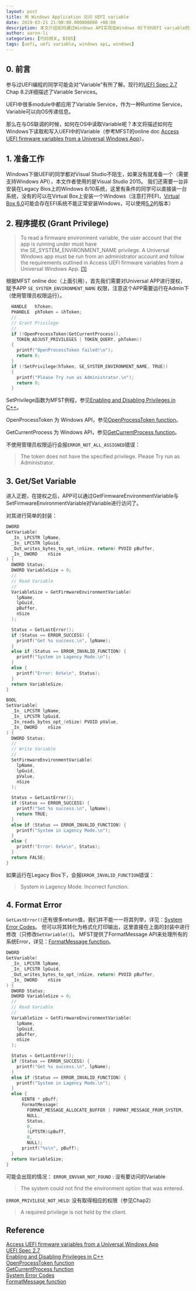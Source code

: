 ```yaml
---
layout: post
title: 用 Windows Application 访问 UEFI variable
date: 2019-03-21 21:00:00.000000000 +08:00
description: 本文介绍如何通过Windows API实现在Windows OS下对UEFI variable的访问。
author: aaron-li
categories: [代码相关, BIOS]
tags: [uefi, uefi variable, windows api, windows]
---
```


## 0. 前言

参与过UEFI编程的同学可能会对“Variable”有所了解。现行的[UEFI Spec 2.7](http://www.uefi.org/sites/default/files/resources/UEFI_Spec_2_7.pdf) Chap 8.2详细描述了Variable Services。

UEFI中很多module中都应用了Variable Service，作为一种Runtime Service，Variable可以向OS传递信息。

那么在与OS联调的时候，如何在OS中读取Variable呢？本文将描述如何在Windows下读取和写入UEFI中的Variable（参考MFST的online doc 
[Access UEFI firmware variables from a Universal Windows App](https://docs.microsoft.com/en-us/windows/desktop/SysInfo/access-uefi-firmware-variables-from-a-universal-windows-app)）。

## 1. 准备工作

Windows下做UEFI的同学都对Visual Studio不陌生，如果没有就准备一个（需要支持Windows API），本文作者使用的是Visual Studio 2015。
我们还需要一台非安装在Legacy Bios上的Windows 8/10系统，这里有条件的同学可以直接装一台系统，没有的可以在Virtual Box上安装一个Windows（注意打开EFI，[Virtual Box 6.0](
https://www.virtualbox.org/wiki/Downloads)可能会存在EFI系统不能正常安装Windows，可以使用[5.2](https://www.virtualbox.org/wiki/Download_Old_Builds_5_2)的版本）

## 2. 程序提权 (Grant Privilege)
>To read a firmware environment variable, the user account that the app is running under must have the SE_SYSTEM_ENVIRONMENT_NAME privilege. A Universal Windows app must be run from an administrator account and follow the requirements outlined in Access UEFI firmware variables from a Universal Windows App. [[1]](https://docs.microsoft.com/en-us/windows/desktop/api/Winbase/nf-winbase-getfirmwareenvironmentvariablea)

根据MFST online doc（上面引用），首先我们需要对Universal APP进行提权，赋予APP `SE_SYSTEM_ENVIRONMENT_NAME` 权限，注意这个APP需要运行在Admin下（使用管理员权限运行）。
```c
  HANDLE   hToken;
  PHANDLE  phToken = &hToken;
  //
  // Grant Privilege
  //
  if (!OpenProcessToken(GetCurrentProcess(),
    TOKEN_ADJUST_PRIVILEGES | TOKEN_QUERY, phToken))
  {
    printf("OpenProcessToken failed!\n");
    return 0;
  }
  if (!SetPrivilege(hToken, SE_SYSTEM_ENVIRONMENT_NAME, TRUE)) 
  {
    printf("Please Try run as Administrator.\n");
    return 0;
  }
```
SetPrivilege函数为MFST例程，参见[Enabling and Disabling Privileges in C++](https://docs.microsoft.com/en-us/windows/desktop/secauthz/enabling-and-disabling-privileges-in-c--)。

OpenProcessToken 为 Windows API，参见[OpenProcessToken function](https://docs.microsoft.com/en-us/windows/desktop/api/processthreadsapi/nf-processthreadsapi-openprocesstoken)。

GetCurrentProcess 为 Windows API，参见[GetCurrentProcess function](https://docs.microsoft.com/en-us/windows/desktop/api/processthreadsapi/nf-processthreadsapi-getcurrentprocess)。

不使用管理员权限运行会报`ERROR_NOT_ALL_ASSIGNED`错误：
>The token does not have the specified privilege.
>Please Try run as Administrator.


## 3. Get/Set Variable
进入正题，在提权之后，APP可以通过GetFirmwareEnvironmentVariable与SetFirmwareEnvironmentVariable对Variable进行访问了。

对其进行简单的封装：
```c
DWORD
GetVariable(
  _In_ LPCSTR lpName,
  _In_ LPCSTR lpGuid,
  _Out_writes_bytes_to_opt_(nSize, return) PVOID pBuffer,
  _In_ DWORD    nSize
) {
  DWORD Status;
  DWORD VariableSize = 0;
  //
  // Read Variable
  //
  VariableSize = GetFirmwareEnvironmentVariable(
    lpName,
    lpGuid,
    pBuffer,
    nSize
  );

  Status = GetLastError();
  if (Status == ERROR_SUCCESS) {
    printf("Get %s success.\n", lpName);
  }
  else if (Status == ERROR_INVALID_FUNCTION) {
    printf("System in Lagency Mode.\n");
  }
  else {
    printf("Error: 0x%x\n", Status);
  }
  return VariableSize;
}
```
```c
BOOL
SetVariable(
  _In_ LPCSTR lpName,
  _In_ LPCSTR lpGuid,
  _In_reads_bytes_opt_(nSize) PVOID pValue,
  _In_ DWORD    nSize
) {
  DWORD Status;
  //
  // Write Variable
  //
  SetFirmwareEnvironmentVariable(
    lpName,
    lpGuid,
    pValue,
    nSize
  );

  Status = GetLastError();
  if (Status == ERROR_SUCCESS) {
    printf("Set %s success.\n", lpName);
    return TRUE;
  }
  else if (Status == ERROR_INVALID_FUNCTION) {
    printf("System in Lagency Mode.\n");
  }
  else {
    printf("Error: 0x%x\n", Status);
  }
  return FALSE;
}
```

如果运行在Legacy Bios下，会报`ERROR_INVALID_FUNCTION`错误：
>System in Lagency Mode.
>Incorrect function.

## 4. Format Error
`GetLastError()`还有很多return值，我们并不能一一将其列举，详见：[System Error Codes](https://docs.microsoft.com/en-us/windows/desktop/Debug/system-error-codes)。
但可以将其转化为格式化打印输出，这里直接在上面的封装中进行修改（只修改`GetVariable()`)。
MFST提供了FormatMessage API来处理所有的系统Error，详见：[FormatMessage function](https://docs.microsoft.com/en-us/windows/desktop/api/WinBase/nf-winbase-formatmessage)。

```c
DWORD
GetVariable(
  _In_ LPCSTR lpName,
  _In_ LPCSTR lpGuid,
  _Out_writes_bytes_to_opt_(nSize, return) PVOID pBuffer,
  _In_ DWORD    nSize
) {
  DWORD Status;
  DWORD VariableSize = 0;
  //
  // Read Variable
  //
  VariableSize = GetFirmwareEnvironmentVariable(
    lpName,
    lpGuid,
    pBuffer,
    nSize
  );

  Status = GetLastError();
  if (Status == ERROR_SUCCESS) {
    printf("Get %s success.\n", lpName);
  }
  else if (Status == ERROR_INVALID_FUNCTION) {
    printf("System in Lagency Mode.\n");
  }
  else {
      UINT8 * pBuff;
      FormatMessage(
        FORMAT_MESSAGE_ALLOCATE_BUFFER | FORMAT_MESSAGE_FROM_SYSTEM,
        NULL,
        Status,
        0,
        (LPTSTR)&pBuff,
        0, 
        NULL);
      printf("%s\n", pBuff);
  }
  return VariableSize;
}
```
可能会出现的情况：
`ERROR_ENVVAR_NOT_FOUND` : 没有要访问的Variable
>The system could not find the environment option that was entered.

`ERROR_PRIVILEGE_NOT_HELD`: 没有取得相应的权限（参见Chap2）
>A required privilege is not held by the client.

## Reference
[Access UEFI firmware variables from a Universal Windows App](https://docs.microsoft.com/en-us/windows/desktop/SysInfo/access-uefi-firmware-variables-from-a-universal-windows-app)  
[UEFI Spec 2.7](http://www.uefi.org/sites/default/files/resources/UEFI_Spec_2_7.pdf)  
[Enabling and Disabling Privileges in C++](https://docs.microsoft.com/en-us/windows/desktop/secauthz/enabling-and-disabling-privileges-in-c--)  
[OpenProcessToken function](https://docs.microsoft.com/en-us/windows/desktop/api/processthreadsapi/nf-processthreadsapi-openprocesstoken)  
[GetCurrentProcess function](https://docs.microsoft.com/en-us/windows/desktop/api/processthreadsapi/nf-processthreadsapi-getcurrentprocess)  
[System Error Codes](https://docs.microsoft.com/en-us/windows/desktop/Debug/system-error-codes)  
[FormatMessage function](https://docs.microsoft.com/en-us/windows/desktop/api/WinBase/nf-winbase-formatmessage)  
